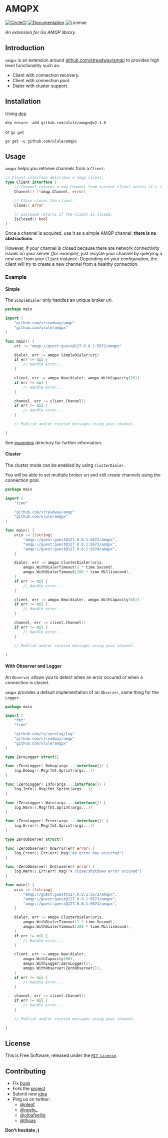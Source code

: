 # AMQPX

[![CircleCI][circle-img]][circle-url]
[![Documentation][godoc-img]][godoc-url]
![License][license-img]

*An extension for Go AMQP library.*

## Introduction

`amqpx` is an extension around [github.com/streadway/amqp](https://github.com/streadway/amqp) to provides high level functionality such as:

 * Client with connection recovery.
 * Client with connection pool.
 * Dialer with cluster support.

## Installation

Using [dep](https://github.com/golang/dep)

```console
dep ensure -add github.com/ulule/amqpx@v2.1.0
```

or `go get`

```console
go get -u github.com/ulule/amqpx
```

## Usage

`amqpx` helps you retrieve channels from a `Client`:

```go
// Client interface describes a amqp client.
type Client interface {
	// Channel returns a new Channel from current client unless it's closed.
	Channel() (*amqp.Channel, error)

	// Close closes the client.
	Close() error

	// IsClosed returns if the client is closed.
	IsClosed() bool
}
```

Once a channel is acquired, use it as a simple AMQP channel: **there is no abstractions**.

However, if your channel is closed because there are network connectivity issues on your server _(for example)_,
just recycle your channel by querying a new one from your `Client` instance.
Depending on your configuration, the client will try to create a new channel from a healthy connection.

### Example

#### Simple

The `SimpleDialer` only handles an unique broker uri.

```go
package main

import (
	"github.com/streadway/amqp"
	"github.com/ulule/amqpx"
)

func main() {
	uri := "amqp://guest:guest@127.0.0.1:5672/amqpx"

	dialer, err := amqpx.SimpleDialer(uri)
	if err != nil {
		// Handle error...
	}

	client, err := amqpx.New(dialer, amqpx.WithCapacity(20))
	if err != nil {
		// Handle error...
	}

	channel, err := client.Channel()
	if err != nil {
		// Handle error...
	}

	// Publish and/or receive messages using your channel.

}
```

See [examples](examples/simple) directory for further information.

#### Cluster

The cluster mode can be enabled by using `ClusterDialer`.

You will be able to set multiple broker uri and still create channels using the connection pool.

```go
package main

import (
	"time"

	"github.com/streadway/amqp"
	"github.com/ulule/amqpx"
)

func main() {
	uris := []string{
		"amqp://guest:guest@127.0.0.1:5672/amqpx",
		"amqp://guest:guest@127.0.0.1:5673/amqpx",
		"amqp://guest:guest@127.0.0.1:5674/amqpx",
	}

	dialer, err := amqpx.ClusterDialer(uris,
		amqpx.WithDialerTimeout(1 * time.Second),
		amqpx.WithDialerTimeout(200 * time.Millisecond),
	)
	if err != nil {
		// Handle error...
	}

	client, err := amqpx.New(dialer, amqpx.WithCapacity(60))
	if err != nil {
		// Handle error...
	}

	channel, err := client.Channel()
	if err != nil {
		// Handle error...
	}

	// Publish and/or receive messages using your channel.

}
```

#### With Observer and Logger

An `Observer` allows you to detect when an error occured or when a connection is closed.

`amqpx` provides a default implementation of an `Observer`, same thing for the `Logger`.

```go
package main

import (
	"fmt"
	"time"

	"github.com/rs/zerolog/log"
	"github.com/streadway/amqp"
	"github.com/ulule/amqpx"
)

type ZeroLogger struct{}

func (ZeroLogger) Debug(args ...interface{}) {
	log.Debug().Msg(fmt.Sprint(args...))
}

func (ZeroLogger) Info(args ...interface{}) {
	log.Info().Msg(fmt.Sprint(args...))
}

func (ZeroLogger) Warn(args ...interface{}) {
	log.Warn().Msg(fmt.Sprint(args...))
}

func (ZeroLogger) Error(args ...interface{}) {
	log.Error().Msg(fmt.Sprint(args...))
}

type ZeroObserver struct{}

func (ZeroObserver) OnError(err error) {
	log.Error().Err(err).Msg("An error has occurred")
}

func (ZeroObserver) OnClose(err error) {
	log.Warn().Err(err).Msg("A close/shutdown error occured")
}

func main() {
	uris := []string{
		"amqp://guest:guest@127.0.0.1:5672/amqpx",
		"amqp://guest:guest@127.0.0.1:5673/amqpx",
		"amqp://guest:guest@127.0.0.1:5674/amqpx",
	}

	dialer, err := amqpx.ClusterDialer(uris,
		amqpx.WithDialerTimeout(1 * time.Second),
		amqpx.WithDialerTimeout(200 * time.Millisecond),
	)
	if err != nil {
		// Handle error...
	}

	client, err := amqpx.New(dialer,
		amqpx.WithCapacity(60),
		amqpx.WithLogger(ZeroLogger{}),
		amqpx.WithObserver(ZeroObserver{}),
	)
	if err != nil {
		// Handle error...
	}

	channel, err := client.Channel()
	if err != nil {
		// Handle error...
	}

	// Publish and/or receive messages using your channel.

}
```

## License

This is Free Software, released under the [`MIT License`][license-url].

## Contributing

* Fix [bugs](https://github.com/ulule/amqpx/issues)
* Fork the [project](https://github.com/ulule/amqpx)
* Submit new [idea](https://github.com/ulule/amqpx/issues)
* Ping us on twitter:
  * [@nleof](https://twitter.com/nleof)
  * [@novln_](https://twitter.com/novln_)
  * [@oibafsellig](https://twitter.com/oibafsellig)
  * [@thoas](https://twitter.com/thoas)

**Don't hesitate ;)**

[godoc-url]: https://godoc.org/github.com/ulule/amqpx
[godoc-img]: https://godoc.org/github.com/ulule/amqpx?status.svg
[license-img]: https://img.shields.io/badge/license-MIT-blue.svg
[license-url]: LICENSE
[circle-url]: https://circleci.com/gh/ulule/amqpx/tree/master
[circle-img]: https://circleci.com/gh/ulule/amqpx.svg?style=shield&circle-token=a76e635936a3dc466d8ee83d9c03524598bae4b8
